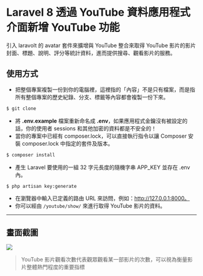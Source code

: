 # Laravel 8 透過 YouTube 資料應用程式介面新增 YouTube 功能

引入 laravolt 的 avatar 套件來擴增與 YouTube 整合來取得 YouTube 影片的影片封面、標題、說明、評分等統計資料，進而提供搜尋、觀看影片的服務。

## 使用方式
- 把整個專案複製一份到你的電腦裡，這裡指的「內容」不是只有檔案，而是指所有整個專案的歷史紀錄、分支、標籤等內容都會複製一份下來。
```sh
$ git clone
```
- 將 __.env.example__ 檔案重新命名成 __.env__，如果應用程式金鑰沒有被設定的話，你的使用者 sessions 和其他加密的資料都是不安全的！
- 當你的專案中已經有 composer.lock，可以直接執行指令以讓 Composer 安裝 composer.lock 中指定的套件及版本。
```sh
$ composer install
```
- 產生 Laravel 要使用的一組 32 字元長度的隨機字串 APP_KEY 並存在 .env 內。
```sh
$ php artisan key:generate
```
- 在瀏覽器中輸入已定義的路由 URL 來訪問，例如：http://127.0.0.1:8000。
- 你可以經由 `/youtube/show/` 來進行取得 YouTube 影片的資料。

----
## 畫面截圖
![](https://i.imgur.com/pgQDx7K.png)
> YouTube 影片觀看次數代表觀眾觀看某一部影片的次數，可以視為衡量影片整體熱門程度的重要指標